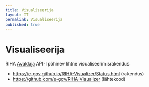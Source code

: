 ```yaml
---
title: Visualiseerija
layout: IT
permalink: Visualiseerija
published: true
---
```


# Visualiseerija

RIHA [Avaldaja](/Avaldaja) API-l põhinev lihtne visualiseerimisrakendus

- https://e-gov.github.io/RIHA-Visualizer/Status.html (rakendus)
- https://github.com/e-gov/RIHA-Visualizer (lähtekood)
